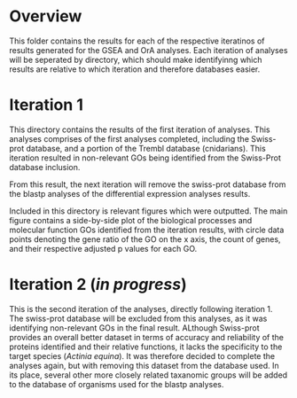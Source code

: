 # Overview
This folder contains the results for each of the respective iteratinos of results generated for the GSEA and OrA analyses. Each iteration of analyses will be seperated by directory, which should make identifyinng which results are relative to which iteration and therefore databases easier.

# Iteration 1
This directory contains the results of the first iteration of analyses. This analyses comprises of the first analyses completed, including the Swiss-prot database, and a portion of the Trembl database (cnidarians). This iteration resulted in non-relevant GOs being identified from the Swiss-Prot database inclusion. 

From this result, the next iteration will remove the swiss-prot database from the blastp analyses of the differential expression analyses results. 

Included in this directory is relevant figures which were outputted. The main figure contains a side-by-side plot of the biological processes and molecular function GOs identified from the iteration results, with circle data points denoting the gene ratio of the GO on the x axis, the count of genes, and their respective adjusted p values for each GO.

# Iteration 2 (*in progress*)
This is the second iteration of the analyses, directly following iteration 1. The swiss-prot database will be excluded from this analyses, as it was identifying non-relevant GOs in the final result. ALthough Swiss-prot provides an overall better dataset in terms of accuracy and reliability of the proteins identified and their relative functions, it lacks the specificity to the target species (*Actinia equina*). It was therefore decided to complete the analyses again, but with removing this dataset from the database used. In its place, several other more closely related taxanomic groups will be added to the database of organisms used for the blastp analyses.
